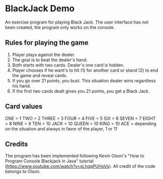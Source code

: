# BlackJack Demo

An exercise program for playing Black Jack. The user interface has not been created, the program only works on the console.

## Rules for playing the game

1. Player plays against the dealer.
2. The goal is to beat the dealer's hand.
3. Both starts with two cards. Dealer's one card is hidden.
4. Player chooses if he want's to hit (1) for another card or stand (2) to end the game and reveal cards.
5. If you go over 21 points, you bust. This situation dealer wins regardless his hand.
6. If the first two cards dealt gives you 21 points, you get a Black Jack.

## Card values
ONE = 1
TWO = 2
THREE = 3
FOUR = 4
FIVE = 5
SIX = 6
SEVEN = 7
EIGHT = 8
NINE = 9
TEN = 10
JACK = 10
QUEEN = 10
KING = 10
ACE = depending on the situation and always in favor of the player, 1 or 11 

## Credits

The program has been implemented following Kevin Olson's "How to Program Console Blackjack in Java" tutorial (https://www.youtube.com/watch?v=xLhgqPUHoVs).
All credit of the code belongs to Olson.
